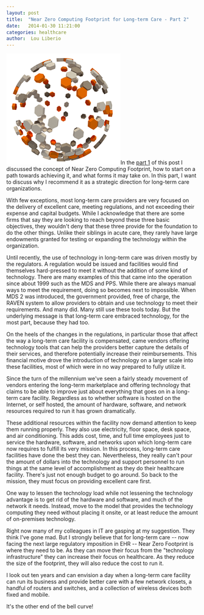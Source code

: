 ```yaml
---
layout: post
title:  "Near Zero Computing Footprint for Long-term Care - Part 2"
date:   2014-01-30 11:21:00
categories: healthcare
author:  Lou Liberio
---
```


<img src="/assets/globe.png" class="right padded-left" alt="Garland" itemprop="image">In the <a href='http://blog.edentech.net/healthcare/2013/12/04/near-zero-computing-footprint-longterm-care.html'>part 1</a> of this post I discussed the concept of Near Zero Computing Footprint, how to start on a path towards achieving it, and what forms it may take on.  In this part, I want to discuss why I recommend it as a strategic direction for long-term care organizations.

With few exceptions, most long-term care providers are very focused on the delivery of excellent care, meeting regulations, and not exceeding their expense and capital budgets.  While I acknowledge that there are some firms that say they are looking to reach beyond these three basic objectives, they wouldn't deny that these three provide for the foundation to do the other things.  Unlike their siblings in acute care, they rarely have large endowments granted for testing or expanding the technology within the organization.

Until recently, the use of technology in long-term care was driven mostly by the regulators.   A regulation would be issued and facilities would find themselves hard-pressed to meet it without the addition of some kind of technology.  There are many examples of this that came into the operation since about 1999 such as the MDS and PPS.   While there are always manual ways to meet the requirement, doing so becomes next to impossible.  When MDS 2 was introduced, the government provided, free of charge, the RAVEN system to allow providers to obtain and use technology to meet their requirements.  And many did.  Many still use these tools today.  But the underlying message is that long-term care embraced technology, for the most part, because they had too.

On the heels of the changes in the regulations, in particular those that affect the way a long-term care facility is compensated, came vendors offering technology tools that can help the providers better capture the details of their services, and therefore potentially increase their reimbursements.  This financial motive drove the introduction of technology on a larger scale into these facilities, most of which were in no way prepared to fully utilize it.

Since the turn of the millennium we've seen a fairly steady movement of vendors entering the long-term marketplace and offering technology that claims to be able to improve just about everything that goes on in a long-term care facility. Regardless as to whether software is hosted on the Internet, or self hosted, the amount of hardware, software, and network resources required to run it has grown dramatically.

These additional resources within the facility now demand attention to keep them running properly.   They also use electricity, floor space, desk space, and air conditioning.  This adds cost, time, and full time employees just to service the hardware, software, and networks upon which long-term care now requires to fulfill its very mission.  In this process, long-term care facilities have done the best they can. Nevertheless, they really can't pour the amount of dollars into the technology and support personnel to run things at the same level of accomplishment as they do their healthcare facility.   There's just not enough budget to go around.  So back to the mission, they must focus on providing excellent care first.

One way to lessen the technology load while not lessening the technology advantage is to get rid of the hardware and software, and much of the network it needs. Instead, move to the model that provides the technology computing they need without placing it onsite, or at least reduce the amount of on-premises technology.  

Right now many of my colleagues in IT are gasping at my suggestion. They think I've gone mad.  But I strongly believe that for long-term care -- now facing the next large regulatory imposition in EHR -- Near Zero Footprint is where they need to be.  As they can move their focus from the "technology infrastructure" they can increase their focus on healthcare.  As they reduce the size of the footprint, they will also reduce the cost to run it.  

I look out ten years and can envision a day when a long-term care facility can run its business and provide better care with a few network closets, a handful of routers and switches, and a collection of wireless devices both fixed and mobile.

It's the other end of the bell curve!
